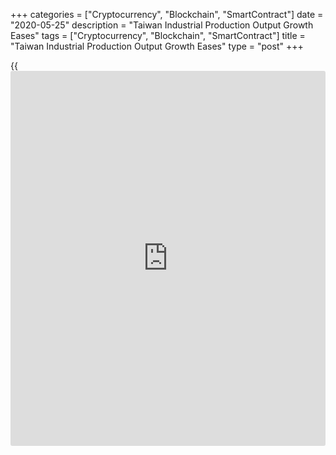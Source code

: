 +++
categories = ["Cryptocurrency", "Blockchain", "SmartContract"]
date = "2020-05-25"
description = "Taiwan Industrial Production Output Growth Eases"
tags = ["Cryptocurrency", "Blockchain", "SmartContract"]
title = "Taiwan Industrial Production Output Growth Eases"
type = "post"
+++

{{<iframe id="large-banner" src="https://www.bounty.group/#slide=6.0" width="100%" height="600" scrolling="no" style="border: 0px solid rgb(216, 221, 230); border-radius: 3px;">}}

Taiwan's industrial production growth eased notably in April, data from
the Ministry of Economic Affairs revealed Monday.

Industrial output climbed 3.51 percent year-on-year in April, slower
than the 11.18 percent expansion seen in March. Nonetheless, this was
the third consecutive increase in production.

Within total production, mining and quarrying output showed a strong
expansion of 21.89 percent. Manufacturing output advanced 4.15 percent,
slower than the 11.93 percent rise a month ago.

Meanwhile, electricity and gas supply fell 5.35 percent and water supply
dropped 0.19 percent.

On a monthly basis, industrial production fell 7.4 percent and
manufacturing output slid 7.62 percent in April.

For comments and feedback [contact](https://www.playgroundfx.com/contact/): editorial@rtt[news](https://www.letsplayfx.com/blog/forex-news-website/).com

[Economic News][1]

 **What parts of the world are seeing the best (and worst) economic
performances lately? Click[here][2] to check out our [Econ Scorecard][2]
and find out! See up-to-the-moment [ranking](https://www.playgroundfx.com/blog/crypto-exchange-ranking/)s for the best and worst
performers in [GDP][2], [unemployment rate][3], [inflation][4] and much
more.**

   1. www.rtt[news](https://www.letsplayfx.com/blog/forex-news-website/).com/Content/EconomicNews.aspx
   2. www.rtt[news](https://www.letsplayfx.com/blog/forex-news-website/).com/economic-scorecard/world-rank/GDP/highest-performance.aspx
   3. www.rtt[news](https://www.letsplayfx.com/blog/forex-news-website/).com/economic-scorecard/world-rank/unemployment-rate/lowest-performance.aspx
   4. www.rtt[news](https://www.letsplayfx.com/blog/forex-news-website/).com/economic-scorecard/world-rank/CPI/highest-performance.aspx